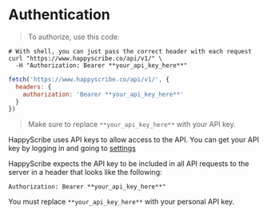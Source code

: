
# Authentication
> To authorize, use this code:

```shell
# With shell, you can just pass the correct header with each request
curl "https://www.happyscribe.co/api/v1/" \
  -H "Authorization: Bearer **your_api_key_here**"
```

```javascript
fetch('https://www.happyscribe.co/api/v1/', {
  headers: {
    authorization: 'Bearer **your_api_key_here**'
  }
})
```

> Make sure to replace `**your_api_key_here**` with your API key.

HappyScribe uses API keys to allow access to the API. You can get your API key by logging in and going to [settings](https://www.happyscribe.co/users/edit) 

HappyScribe expects the API key to be included in all API requests to the server in a header that looks like the following:

`Authorization: Bearer **your_api_key_here**"`

<aside class="notice">
You must replace <code>**your_api_key_here**</code> with your personal API key.
</aside>
